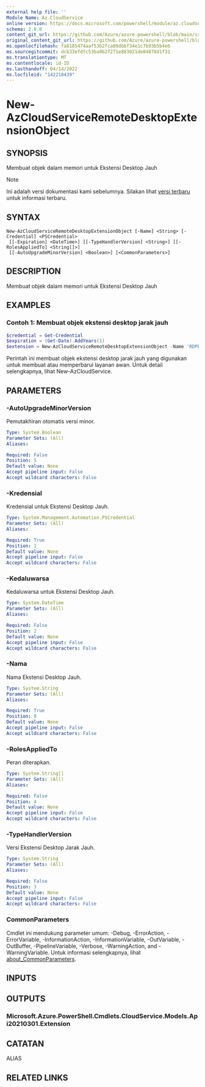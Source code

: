 ```yaml
---
external help file: ''
Module Name: Az.CloudService
online version: https://docs.microsoft.com/powershell/module/az.cloudservice/new-azcloudserviceremotedesktopextensionobject
schema: 2.0.0
content_git_url: https://github.com/Azure/azure-powershell/blob/main/src/CloudService/help/New-AzCloudServiceRemoteDesktopExtensionObject.md
original_content_git_url: https://github.com/Azure/azure-powershell/blob/main/src/CloudService/help/New-AzCloudServiceRemoteDesktopExtensionObject.md
ms.openlocfilehash: fa8185474aaf53b2fca89dbbf34e1c7b93b5b4e6
ms.sourcegitcommit: dcb33efdfc53ba0b2f271e883021de84878d1f31
ms.translationtype: MT
ms.contentlocale: id-ID
ms.lasthandoff: 04/14/2022
ms.locfileid: "142218439"
---
```

# New-AzCloudServiceRemoteDesktopExtensionObject

## SYNOPSIS
Membuat objek dalam memori untuk Ekstensi Desktop Jauh

> [!NOTE]
>Ini adalah versi dokumentasi kami sebelumnya. Silakan lihat [versi terbaru](/powershell/module/az.cloudservice/new-azcloudserviceremotedesktopextensionobject) untuk informasi terbaru.

## SYNTAX

```
New-AzCloudServiceRemoteDesktopExtensionObject [-Name] <String> [-Credential] <PSCredential>
 [[-Expiration] <DateTime>] [[-TypeHandlerVersion] <String>] [[-RolesAppliedTo] <String[]>]
 [[-AutoUpgradeMinorVersion] <Boolean>] [<CommonParameters>]
```

## DESCRIPTION
Membuat objek dalam memori untuk Ekstensi Desktop Jauh

## EXAMPLES

### Contoh 1: Membuat objek ekstensi desktop jarak jauh
```powershell
$credential = Get-Credential
$expiration = (Get-Date).AddYears(1)
$extension = New-AzCloudServiceRemoteDesktopExtensionObject -Name 'RDPExtension' -Credential $credential -Expiration $expiration -TypeHandlerVersion '1.2.1'
```

Perintah ini membuat objek ekstensi desktop jarak jauh yang digunakan untuk membuat atau memperbarui layanan awan.
Untuk detail selengkapnya, lihat New-AzCloudService.

## PARAMETERS

### -AutoUpgradeMinorVersion
Pemutakhiran otomatis versi minor.

```yaml
Type: System.Boolean
Parameter Sets: (All)
Aliases:

Required: False
Position: 5
Default value: None
Accept pipeline input: False
Accept wildcard characters: False
```

### -Kredensial
Kredensial untuk Ekstensi Desktop Jauh.

```yaml
Type: System.Management.Automation.PSCredential
Parameter Sets: (All)
Aliases:

Required: True
Position: 1
Default value: None
Accept pipeline input: False
Accept wildcard characters: False
```

### -Kedaluwarsa
Kedaluwarsa untuk Ekstensi Desktop Jauh.

```yaml
Type: System.DateTime
Parameter Sets: (All)
Aliases:

Required: False
Position: 2
Default value: None
Accept pipeline input: False
Accept wildcard characters: False
```

### -Nama
Nama Ekstensi Desktop Jauh.

```yaml
Type: System.String
Parameter Sets: (All)
Aliases:

Required: True
Position: 0
Default value: None
Accept pipeline input: False
Accept wildcard characters: False
```

### -RolesAppliedTo
Peran diterapkan.

```yaml
Type: System.String[]
Parameter Sets: (All)
Aliases:

Required: False
Position: 4
Default value: None
Accept pipeline input: False
Accept wildcard characters: False
```

### -TypeHandlerVersion
Versi Ekstensi Desktop Jarak Jauh.

```yaml
Type: System.String
Parameter Sets: (All)
Aliases:

Required: False
Position: 3
Default value: None
Accept pipeline input: False
Accept wildcard characters: False
```

### CommonParameters
Cmdlet ini mendukung parameter umum: -Debug, -ErrorAction, -ErrorVariable, -InformationAction, -InformationVariable, -OutVariable, -OutBuffer, -PipelineVariable, -Verbose, -WarningAction, and -WarningVariable. Untuk informasi selengkapnya, lihat [about_CommonParameters](http://go.microsoft.com/fwlink/?LinkID=113216).

## INPUTS

## OUTPUTS

### Microsoft.Azure.PowerShell.Cmdlets.CloudService.Models.Api20210301.Extension

## CATATAN

ALIAS

## RELATED LINKS

